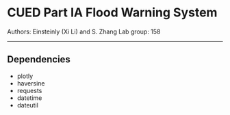 # CUED Part IA Flood Warning System
Authors: Einsteinly (Xi Li) and S. Zhang
Lab group: 158

----

## Dependencies
- plotly
- haversine
- requests
- datetime
- dateutil